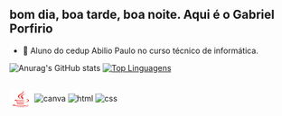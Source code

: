 ## bom dia, boa tarde, boa noite. Aqui é o Gabriel Porfirio

- 📖 Aluno do cedup Abilio Paulo no curso técnico de informática.
  
![Anurag's GitHub stats](https://github-readme-stats.vercel.app/api?username=gabrielporfirio&theme=radical&show_icons=true)
[![Top Linguagens](https://github-readme-stats.vercel.app/api/top-langs/?username=patohomonimo&layout=compact)](https://github.com/anuraghazra/github-readme-stats)

<div style="display: inline_block"><br>
  <img align="center" alt="Rafa-Js" height="30" width="40" src="https://raw.githubusercontent.com/devicons/devicon/master/icons/java/java-plain.svg">
 
  <img align="center" alt="canva" height="60" width="80" src="https://cdn.jsdelivr.net/gh/devicons/devicon@latest/icons/canva/canva-original.svg" />

  <img align="center" alt="html"  height="60" width="80" src="https://cdn.jsdelivr.net/gh/devicons/devicon@latest/icons/html5/html5-original.svg" />

  <img align="center" alt="css"  height="60" width="80" src="https://cdn.jsdelivr.net/gh/devicons/devicon@latest/icons/css3/css3-original.svg" />
</div>
 <br><br>
 
<div> 
